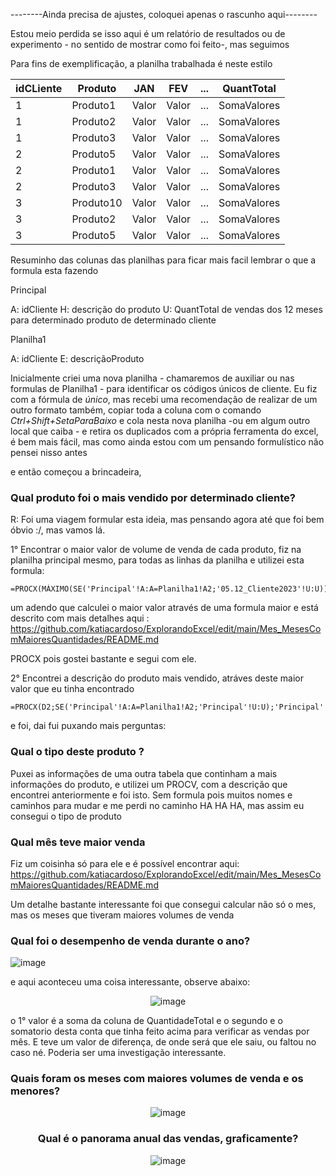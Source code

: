 --------Ainda precisa de ajustes, coloquei apenas o rascunho aqui--------

Estou meio perdida se isso aqui é um relatório de resultados ou de experimento - no sentido de mostrar como foi feito-, mas seguimos

Para fins de exemplificação, a planilha trabalhada é neste estilo

|idCLiente|Produto|JAN|FEV|...|QuantTotal
|--|------------|------|-----|-----|------|
|1|	Produto1|Valor|Valor| ...| SomaValores
|1|Produto2|Valor|Valor| ...| SomaValores
1	|Produto3|Valor|Valor| ...| SomaValores
|2|	Produto5|Valor|Valor| ...| SomaValores
|2|Produto1|Valor|Valor| ...| SomaValores
2|Produto3|Valor|Valor| ...| SomaValores
|3|	Produto10|Valor|Valor| ...| SomaValores
|3|Produto2|Valor|Valor| ...| SomaValores
3|Produto5|Valor|Valor| ...| SomaValores

Resuminho das colunas das planilhas para ficar mais facil lembrar o que a formula esta fazendo 

Principal

A: idCliente
H: descrição do produto
U: QuantTotal de vendas dos 12 meses para determinado produto de determinado cliente

Planilha1

A: idCliente
E: descriçãoProduto


Inicialmente criei uma nova planilha - chamaremos de auxiliar ou nas formulas de Planilha1 - para identificar os códigos únicos de cliente. Eu fiz com a fórmula de *único*, mas recebi uma recomendação de realizar de um outro formato também, copiar toda a coluna com o comando _Ctrl+Shift+SetaParaBaixo_ e cola nesta nova planilha -ou em algum outro local que caiba - e retira os duplicados com a própria ferramenta do excel, é bem mais fácil, mas como ainda estou com um pensando formulístico não pensei nisso antes 

e então começou a brincadeira, 

### Qual produto foi o mais vendido por determinado cliente?


R: Foi uma viagem formular esta ideia, mas pensando agora até que foi bem óbvio :/, mas vamos lá. 

1° Encontrar o maior valor de volume de venda de cada produto, fiz na planilha principal mesmo, para todas as linhas da planilha e utilizei esta formula:
```
=PROCX(MÁXIMO(SE('Principal'!A:A=Planilha1!A2;'05.12_Cliente2023'!U:U));SE('Principal'!A:A=Planilha1!A2;'Principal'!U:U);'Principal'!U:U)
```
um adendo que calculei o maior valor através de uma formula maior e está descrito com mais detalhes aqui : <https://github.com/katiacardoso/ExplorandoExcel/edit/main/Mes_MesesComMaioresQuantidades/README.md>

PROCX pois gostei bastante e segui com ele. 

2° Encontrei a descrição do produto mais vendido, atráves deste maior valor que eu tinha encontrado

```
=PROCX(D2;SE('Principal'!A:A=Planilha1!A2;'Principal'!U:U);'Principal'!H:H)
```

e foi, dai fui puxando mais perguntas:

### Qual o tipo deste produto ?

Puxei as informações de uma outra tabela que continham a mais informações do produto, e utilizei um PROCV, com a descrição que encontrei anteriormente e foi isto. Sem formula pois muitos nomes e caminhos para mudar e me perdi no caminho HA HA HA, mas assim eu consegui o tipo de produto

### Qual mês teve maior venda

Fiz um coisinha só para ele e é possível encontrar aqui: <https://github.com/katiacardoso/ExplorandoExcel/edit/main/Mes_MesesComMaioresQuantidades/README.md>

Um detalhe bastante interessante foi que consegui calcular não só o mes, mas os meses que tiveram maiores volumes de venda 

### Qual foi o desempenho de venda durante o ano?

![image](https://github.com/katiacardoso/ExplorandoExcel/assets/91233884/32483e81-b404-451e-8e65-f6f6bb2eae5e)


e aqui aconteceu uma coisa interessante, observe abaixo: 

<div align="center">

![image](https://github.com/katiacardoso/ExplorandoExcel/assets/91233884/fdb760e7-3dd3-4216-9ad0-8ac68080ccc5)

</div>


o 1° valor é a soma da coluna de QuantidadeTotal e o segundo e o somatorio desta conta que tinha feito acima para verificar as vendas por mês. E teve um valor de diferença, de onde será que ele saiu, ou faltou no caso né. Poderia ser uma investigação interessante. 

### Quais foram os meses com maiores volumes de venda e os menores?

<div align="center">
  
![image](https://github.com/katiacardoso/ExplorandoExcel/assets/91233884/3ea3203a-57c7-4562-828c-8012545e1f1a)

<div >

### Qual é o panorama anual das vendas, graficamente?

![image](https://github.com/katiacardoso/ExplorandoExcel/assets/91233884/a3a76a49-8111-4035-96b5-d3e0555d7a15)










